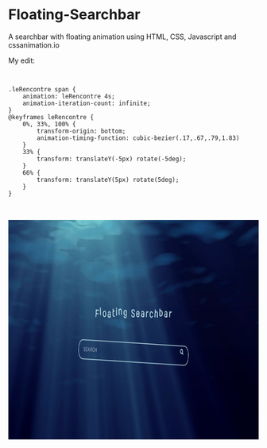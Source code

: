 # Floating-Searchbar
A searchbar with floating animation using HTML, CSS, Javascript and cssanimation.io

My edit:
<code>
<pre>
.leRencontre span {
    animation: leRencontre 4s;
    animation-iteration-count: infinite;
}
@keyframes leRencontre {
    0%, 33%, 100% {
        transform-origin: bottom;
        animation-timing-function: cubic-bezier(.17,.67,.79,1.83)
    }
    33% {
        transform: translateY(-5px) rotate(-5deg);
    }
    66% {
        transform: translateY(5px) rotate(5deg);
    }
}
</pre>
</code>



<img src="https://github.com/RDKonqueror/Floating-Searchbar/blob/master/shot.png" width="766px" height="442px" />
